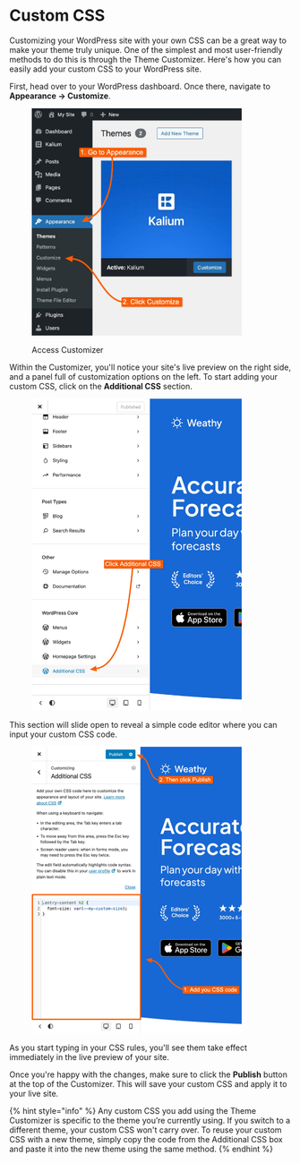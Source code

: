 # Custom CSS

Customizing your WordPress site with your own CSS can be a great way to make your theme truly unique. One of the simplest and most user-friendly methods to do this is through the Theme Customizer. Here's how you can easily add your custom CSS to your WordPress site.

First, head over to your WordPress dashboard. Once there, navigate to **Appearance -> Customize**.

<figure><img src="../.gitbook/assets/Customize.jpg" alt="" width="375"><figcaption><p>Access Customizer</p></figcaption></figure>

Within the Customizer, you'll notice your site's live preview on the right side, and a panel full of customization options on the left. To start adding your custom CSS, click on the **Additional CSS** section.&#x20;

<figure><img src="../.gitbook/assets/Additional CSS.jpg" alt="" width="375"><figcaption></figcaption></figure>

This section will slide open to reveal a simple code editor where you can input your custom CSS code.

<figure><img src="../.gitbook/assets/Custom CSS.jpg" alt="" width="375"><figcaption></figcaption></figure>

As you start typing in your CSS rules, you'll see them take effect immediately in the live preview of your site.

Once you're happy with the changes, make sure to click the **Publish** button at the top of the Customizer. This will save your custom CSS and apply it to your live site.

{% hint style="info" %}
Any custom CSS you add using the Theme Customizer is specific to the theme you’re currently using. If you switch to a different theme, your custom CSS won't carry over. To reuse your custom CSS with a new theme, simply copy the code from the Additional CSS box and paste it into the new theme using the same method.
{% endhint %}
